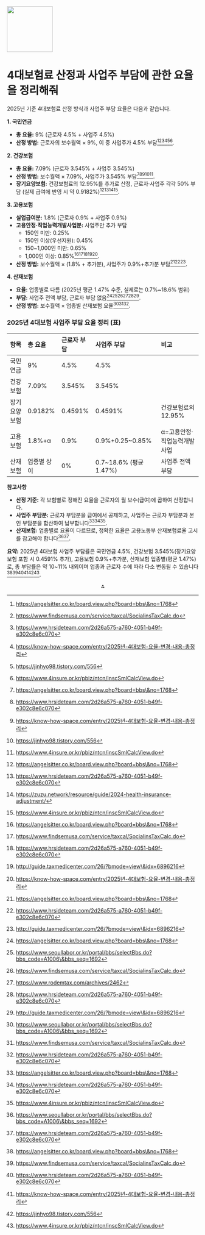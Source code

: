 <img src="https://r2cdn.perplexity.ai/pplx-full-logo-primary-dark%402x.png" class="logo" width="120"/>

# 4대보험료 산정과 사업주 부담에 관한 요율을 정리해줘

2025년 기준 4대보험료 산정 방식과 사업주 부담 요율은 다음과 같습니다.

**1. 국민연금**

- **총 요율:** 9% (근로자 4.5% + 사업주 4.5%)
- **산정 방법:** 근로자의 보수월액 × 9%, 이 중 사업주가 4.5% 부담[^1][^2][^3][^4][^5][^6].

**2. 건강보험**

- **총 요율:** 7.09% (근로자 3.545% + 사업주 3.545%)
- **산정 방법:** 보수월액 × 7.09%, 사업주가 3.545% 부담[^1][^3][^4][^5][^6].
- **장기요양보험:** 건강보험료의 12.95%를 추가로 산정, 근로자·사업주 각각 50% 부담 (실제 급여에 반영 시 약 0.9182%)[^1][^3][^7][^6].

**3. 고용보험**

- **실업급여분:** 1.8% (근로자 0.9% + 사업주 0.9%)
- **고용안정·직업능력개발사업분:** 사업주만 추가 부담
    - 150인 미만: 0.25%
    - 150인 이상(우선지원): 0.45%
    - 150~1,000인 미만: 0.65%
    - 1,000인 이상: 0.85%[^1][^2][^3][^8][^4].
- **산정 방법:** 보수월액 × (1.8% + 추가분), 사업주가 0.9%+추가분 부담[^1][^3][^8].

**4. 산재보험**

- **요율:** 업종별로 다름 (2025년 평균 1.47% 수준, 실제로는 0.7%~18.6% 범위)
- **부담:** 사업주 전액 부담, 근로자 부담 없음[^1][^9][^2][^10][^3][^8].
- **산정 방법:** 보수월액 × 업종별 산재보험 요율[^9][^2][^3].


### 2025년 4대보험 사업주 부담 요율 정리 (표)

| 항목 | 총 요율 | 근로자 부담 | 사업주 부담 | 비고 |
| :-- | :-- | :-- | :-- | :-- |
| 국민연금 | 9% | 4.5% | 4.5% |  |
| 건강보험 | 7.09% | 3.545% | 3.545% |  |
| 장기요양보험 | 0.9182% | 0.4591% | 0.4591% | 건강보험료의 12.95% |
| 고용보험 | 1.8%+α | 0.9% | 0.9%+0.25~0.85% | α=고용안정·직업능력개발사업 |
| 산재보험 | 업종별 상이 | 0% | 0.7~18.6% (평균 1.47%) | 사업주 전액 부담 |

**참고사항**

- **산정 기준:** 각 보험별로 정해진 요율을 근로자의 월 보수(급여)에 곱하여 산정합니다.
- **사업주 부담분:** 근로자 부담분을 급여에서 공제하고, 사업주는 근로자 부담분과 본인 부담분을 합산하여 납부합니다[^1][^3][^6].
- **산재보험:** 업종별로 요율이 다르므로, 정확한 요율은 고용노동부 산재보험료율 고시를 참고해야 합니다[^9][^3].

**요약:**
2025년 4대보험 사업주 부담률은 국민연금 4.5%, 건강보험 3.545%(장기요양보험 포함 시 0.4591% 추가), 고용보험 0.9%+추가분, 산재보험 업종별(평균 1.47%)로, 총 부담률은 약 10~11% 내외이며 업종과 근로자 수에 따라 다소 변동될 수 있습니다[^1][^2][^3][^4][^5][^6].

<div style="text-align: center">⁂</div>

[^1]: https://angelsitter.co.kr/board.view.php?board=bbs\&no=1768

[^2]: https://www.findsemusa.com/service/taxcal/SocialinsTaxCalc.do

[^3]: https://www.hrsideteam.com/2d26a575-a760-4051-b49f-e302c8e6c070

[^4]: https://know-how-space.com/entry/2025년-4대보험-요율-변경-내용-총정리

[^5]: https://jinhyo98.tistory.com/556

[^6]: https://www.4insure.or.kr/pbiz/ntcn/inscSmlCalcView.do

[^7]: https://zuzu.network/resource/guide/2024-health-insurance-adjustment/

[^8]: http://guide.taxmedicenter.com/26/?bmode=view\&idx=6896216

[^9]: https://www.seoullabor.or.kr/portal/bbs/selectBbs.do?bbs_code=A1006\&bbs_seq=1692

[^10]: https://www.rodemtax.com/archives/2462

[^11]: https://taxguide.im/ko/blog/corp-insurance

[^12]: https://www.rodemtax.com/archives/2693

[^13]: https://www.nodong.kr/insure_cal

[^14]: https://www.findsemusa.com/service/post/postView.do?stype=30\&qidx=770

[^15]: https://ssabu.net/bbs_detail.php?bbs_num=615\&id=\&tb=board_notice

[^16]: https://www.moel.go.kr/info/lawinfo/instruction/view.do?bbs_seq=20241201937

[^17]: https://www.law.go.kr/행정규칙/2025년도 사업종류별 산재보험료율

[^18]: https://www.youtube.com/watch?v=zkfc6uSzIs0

[^19]: https://www.nodong.kr/pds/2418791

[^20]: https://campaign.naver.com/insurance/explain/insurance4/calculation.html

[^21]: https://www.taxnet.co.kr/sub/silmu/4insure/popup/4insure.asp

[^22]: https://www.nhis.or.kr/nhis/minwon/retrieveWkplcHltCtrbCalcuView.do

[^23]: https://campaign.naver.com/insurance/faq/detail/?seq=158

[^24]: https://angelsitter.co.kr/contents.php?cname=4insure_calc

[^25]: http://insurancesupport.or.kr/bbs/bbs_view.php?bbs_data=aWR4PTE4NjAwMSZzdGFydFBhZ2U9Jmxpc3RObz0mdGFibGU9JmNvZGU9aW5zdXJlJnNlYXJjaF9pdGVtPSZzZWFyY2hfb3JkZXI9JmNhdGVfbmFtZT0%3D\&Vert

[^26]: https://www.banksalad.com/articles/4대보험-종류-요율-가입

